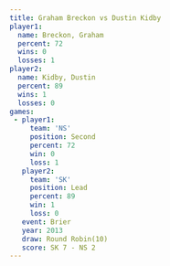 ```yaml
---
title: Graham Breckon vs Dustin Kidby
player1:               
  name: Breckon, Graham
  percent: 72          
  wins: 0              
  losses: 1            
player2:               
  name: Kidby, Dustin  
  percent: 89          
  wins: 1              
  losses: 0            
games:
 - player1:          
     team: 'NS'      
     position: Second
     percent: 72     
     win: 0          
     loss: 1         
   player2:        
     team: 'SK'    
     position: Lead
     percent: 89   
     win: 1        
     loss: 0       
   event: Brier         
   year: 2013           
   draw: Round Robin(10)
   score: SK 7 - NS 2   
---
```

